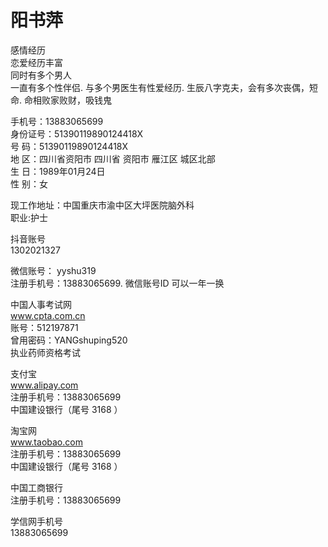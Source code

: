 
# 阳书萍  

 感情经历  
 恋爱经历丰富  
 同时有多个男人  
 一直有多个性伴侣. 
 与多个男医生有性爱经历. 
 生辰八字克夫，会有多次丧偶，短命. 
 命相败家败财，吸钱鬼


手机号：13883065699  
身份证号：51390119890124418X  
号 码：51390119890124418X  
地 区：四川省资阳市 四川省 资阳市 雁江区 城区北部  
生 日：1989年01月24日  
性 别：女  


现工作地址：中国重庆市渝中区大坪医院脑外科  
职业:护士  


抖音账号  
1302021327  


微信账号： yyshu319  
注册手机号：13883065699. 
微信账号ID 可以一年一换 


中国人事考试网  
www.cpta.com.cn  
账号：512197871  
曾用密码：YANGshuping520  
执业药师资格考试  



支付宝  
www.alipay.com  
注册手机号：13883065699  
中国建设银行（尾号 3168 ）  


淘宝网  
www.taobao.com  
注册手机号：13883065699  
中国建设银行（尾号 3168 ）  


中国工商银行  
注册手机号：13883065699  
  


学信网手机号  
13883065699  

